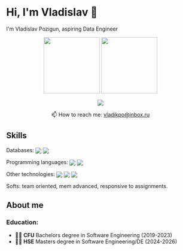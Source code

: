 # Hi, I'm Vladislav 👋
I'm Vladislav Pozigun, aspiring Data Engineer 
<p align='center'>
   <a href="https://github-readme-stats.vercel.app/api?username=romankh3&show_icons=true&count_private=true"><img
           height=150
           src="https://github-readme-stats.vercel.app/api?username=bravvel&show_icons=true&count_private=true"/></a>
   <a href="https://github.com/bravvel/github-readme-stats"><img height=150
                                                                  src="https://github-readme-stats.vercel.app/api/top-langs/?username=bravvel&layout=compact"/></a>
</p>

<p align='center'>
   <a href="https://t.me/Bravelll">
       <img src="https://img.shields.io/badge/Telegram-2CA5E0?style=for-the-badge&logo=telegram&logoColor=white"/>
   </a>
<p align='center'>
   📫 How to reach me: <a href='mailto:vladikpo@inbox.ru'>vladikpo@inbox.ru</a>
</p>

## Skills
Databases: 
<img align="center" src="https://img.shields.io/badge/PostgreSQL-316192?style=for-the-badge&logo=postgresql&logoColor=white" />
<img align="center" src="https://img.shields.io/badge/Database-MySQL-blue" />

Programming languages: 
<img align="center" src="https://img.shields.io/badge/Python-FFD43B?style=for-the-badge&logo=python&logoColor=blue" />
<img align="center" src="https://img.shields.io/badge/C-00599C?style=for-the-badge&logo=c&logoColor=white" />

Other technologies: 
<img align="center" src="https://img.shields.io/badge/Docker-2CA5E0?style=for-the-badge&logo=docker&logoColor=white" />
<img align="center" src="https://img.shields.io/badge/Kubernetes-3069DE?style=for-the-badge&logo=kubernetes&logoColor=white" />
<img align="center" src="https://img.shields.io/badge/Airflow-017CEE?style=for-the-badge&logo=Apache%20Airflow&logoColor=white" />

Softs: team oriented, mem advanced, responsive to assignments.

## About me

### Education:

- 👩‍🎓 **СFU** Bachelors degree in Software Engineering (2019-2023)
- 👩‍🎓 **HSE** Masters degree in Software Engineering/DE (2024-2026)

